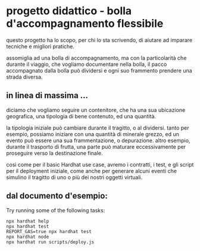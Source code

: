 # progetto didattico - bolla d'accompagnamento flessibile

questo progetto ha lo scopo, per chi lo sta scrivendo, di aiutare ad imparare tecniche e migliori pratiche.

assomiglia ad una bolla di accompagnamento, ma con la particolarità che durante il viaggio, che vogliamo documentare nella bolla, il pacco accompagnato dalla bolla può dividersi e ogni suo frammento prendere una strada diversa.

## in linea di massima …

diciamo che vogliamo seguire un contenitore, che ha una sua ubicazione geografica, una tipologia di bene contenuto, ed una quantità.

la tipologia iniziale può cambiare durante il tragitto, o al dividersi. tanto per esempio, possiamo iniziare con una quantità di minerale grezzo, ed un evento può essere una sua frammentazione, o depurazione. altro esempio, durante il trasporto di frutta, una parte può maturare eccessivamente per proseguire verso la destinazione finale.

così come per il basic Hardhat use case, avremo i contratti, i test, e gli script per il deployment iniziale, come anche per generare alcuni eventi che simulino il tragitto di uno o più dei nostri oggetti virtuali.

## dal documento d'esempio:

Try running some of the following tasks:

```shell
npx hardhat help
npx hardhat test
REPORT_GAS=true npx hardhat test
npx hardhat node
npx hardhat run scripts/deploy.js
```
